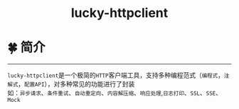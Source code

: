 # <center> lucky-httpclient

#  🍀 简介

---

`lucky-httpclient`是一个极简的`HTTP`客户端工具，支持多种编程范式（`编程式`，`注解式`，`配置API`），对多种常见的功能进行了封装  
如：`异步请求`、`条件重试`、`自动重定向`、`内容解压缩`、`响应处理`,`日志打印`、`SSL`、`SSE`、`Mock`